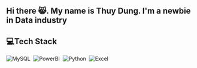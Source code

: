 ## Hi there 😸. My name is Thuy Dung. I'm a newbie in Data industry 

## 💻Tech Stack

![MySQL](https://img.shields.io/badge/MySQL-05122A?style=flat&logo=MySQL)&nbsp;
![PowerBI](https://img.shields.io/badge/Powerbi-05122A?style=flat&logo=Powerbi)&nbsp;
![Python](https://img.shields.io/badge/-Python-05122A?style=flat&logo=python)&nbsp;
![Excel](https://img.shields.io/badge/Excel-05122A?style=flat&logo=MicrosoftExcel)&nbsp;




